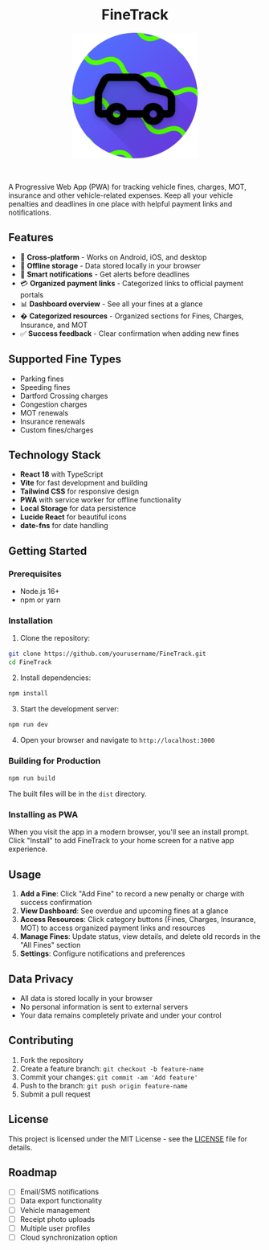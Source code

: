<h1 align="center">FineTrack</h1>

<p align="center">
    <img 
        src="./public/logo_image.png" 
        alt="FineTrack App Logo"
        width="250"
        height="250"
        />
</p></br>


A Progressive Web App (PWA) for tracking vehicle fines, charges, MOT, insurance and other vehicle-related expenses. Keep all your vehicle penalties and deadlines in one place with helpful payment links and notifications.

## Features

- 📱 **Cross-platform** - Works on Android, iOS, and desktop
- 💾 **Offline storage** - Data stored locally in your browser
- 🔔 **Smart notifications** - Get alerts before deadlines
- 💳 **Organized payment links** - Categorized links to official payment portals
- 📊 **Dashboard overview** - See all your fines at a glance
- �️ **Categorized resources** - Organized sections for Fines, Charges, Insurance, and MOT
- ✅ **Success feedback** - Clear confirmation when adding new fines

## Supported Fine Types

- Parking fines
- Speeding fines
- Dartford Crossing charges
- Congestion charges
- MOT renewals
- Insurance renewals
- Custom fines/charges

## Technology Stack

- **React 18** with TypeScript
- **Vite** for fast development and building
- **Tailwind CSS** for responsive design
- **PWA** with service worker for offline functionality
- **Local Storage** for data persistence
- **Lucide React** for beautiful icons
- **date-fns** for date handling

## Getting Started

### Prerequisites

- Node.js 16+ 
- npm or yarn

### Installation

1. Clone the repository:
```bash
git clone https://github.com/yourusername/FineTrack.git
cd FineTrack
```

2. Install dependencies:
```bash
npm install
```

3. Start the development server:
```bash
npm run dev
```

4. Open your browser and navigate to `http://localhost:3000`

### Building for Production

```bash
npm run build
```

The built files will be in the `dist` directory.

### Installing as PWA

When you visit the app in a modern browser, you'll see an install prompt. Click "Install" to add FineTrack to your home screen for a native app experience.

## Usage

1. **Add a Fine**: Click "Add Fine" to record a new penalty or charge with success confirmation
2. **View Dashboard**: See overdue and upcoming fines at a glance
3. **Access Resources**: Click category buttons (Fines, Charges, Insurance, MOT) to access organized payment links and resources
4. **Manage Fines**: Update status, view details, and delete old records in the "All Fines" section
5. **Settings**: Configure notifications and preferences

## Data Privacy

- All data is stored locally in your browser
- No personal information is sent to external servers
- Your data remains completely private and under your control

## Contributing

1. Fork the repository
2. Create a feature branch: `git checkout -b feature-name`
3. Commit your changes: `git commit -am 'Add feature'`
4. Push to the branch: `git push origin feature-name`
5. Submit a pull request

## License

This project is licensed under the MIT License - see the [LICENSE](LICENSE) file for details.

## Roadmap

- [ ] Email/SMS notifications
- [ ] Data export functionality
- [ ] Vehicle management
- [ ] Receipt photo uploads
- [ ] Multiple user profiles
- [ ] Cloud synchronization option